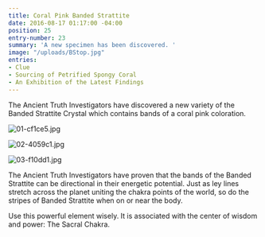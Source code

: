 ```yaml
---
title: Coral Pink Banded Strattite
date: 2016-08-17 01:17:00 -04:00
position: 25
entry-number: 23
summary: 'A new specimen has been discovered. '
image: "/uploads/BStop.jpg"
entries:
- Clue
- Sourcing of Petrified Spongy Coral
- An Exhibition of the Latest Findings
---
```


The Ancient Truth Investigators have discovered a new variety of the Banded Strattite Crystal which contains bands of a coral pink coloration.

![01-cf1ce5.jpg](/uploads/01-cf1ce5.jpg)

![02-4059c1.jpg](/uploads/02-4059c1.jpg)

![03-f10dd1.jpg](/uploads/03-f10dd1.jpg)

The Ancient Truth Investigators have proven that the bands of the Banded Strattite can be directional in their energetic potential. Just as ley lines stretch across the planet uniting the chakra points of the world, so do the stripes of Banded Strattite when on or near the body.

Use this powerful element wisely. It is associated with the center of wisdom and power: The Sacral Chakra.